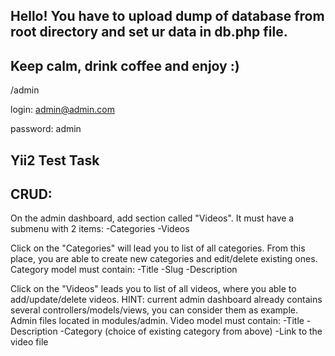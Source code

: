 ## Hello! You have to upload dump of database from root directory and set ur data in db.php file.

## Keep calm, drink coffee and enjoy :)

/admin

login: admin@admin.com

password: admin

## Yii2 Test Task

## CRUD:
On the admin dashboard, add section called "Videos". It must have a submenu with 2 items: 
-Categories
-Videos

Click on the "Categories" will lead you to list of all categories. From this place, you are able to create new categories and edit/delete existing ones. Category model must contain:
-Title
-Slug
-Description

Click on the "Videos" leads you to list of all videos, where you able to add/update/delete videos.
HINT: current admin dashboard already contains several controllers/models/views, you can consider them as example. Admin files located in modules/admin. 
Video model must contain:
-Title
-Description
-Category (choice of existing category from above)
-Link to the video file
